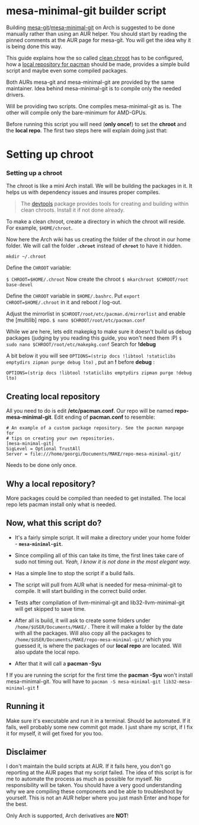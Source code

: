 
# mesa-minimal-git builder script

Building [mesa-git](https://aur.archlinux.org/packages/mesa-git)/[mesa-minimal-git](https://aur.archlinux.org/packages/mesa-minimal-git) on Arch is suggested to be done manually rather than using an AUR helper. You should start by reading the pinned comments at the AUR page for mesa-git. You will get the idea why it is being done this way.

This guide explains how the so called [clean chroot](https://wiki.archlinux.org/title/DeveloperWiki:Building_in_a_clean_chroot) has to be configured, how a [local repository for pacman](https://wiki.archlinux.org/title/Pacman/Tips_and_tricks#Custom_local_repository) should be made, provides a simple build script and maybe even some compiled packages.

Both AURs mesa-git and mesa-minimal-git are provided by the same maintainer. Idea behind mesa-minimal-git is to compile only the needed drivers.

Will be providing two scripts. One compiles mesa-minimal-git as is. The other will compile only the bare-minimum for AMD-GPUs.

Before running this script you will need (**only once!**) to set the **chroot** and the **local repo**. The first two steps here will explain doing just that:


# Setting up chroot

### Setting up a chroot
The chroot is like a mini Arch install. We will be building the packages in it. It helps us with dependency issues and insures proper compiles.

> The [devtools](https://archlinux.org/packages/?name=devtools) package
> provides tools for creating and building within clean chroots. Install
> it if not done already.

 To make a clean chroot, create a directory in which the chroot will
 reside. For example, `$HOME/chroot`.

Now here the Arch wiki has us creating the folder of the chroot in our home folder. We will call the folder **`.chroot`** instead of **`chroot`** to have it hidden.

 `mkdir ~/.chroot`

 Define the `CHROOT` variable:

 `$ CHROOT=$HOME/.chroot`
 Now create the chroot
`$ mkarchroot $CHROOT/root base-devel`

Define the `CHROOT` variable in `$HOME/.bashrc`. Put `export CHROOT=$HOME/.chroot` in it and reboot / log-out.

Adjust the mirrorlist in `$CHROOT/root/etc/pacman.d/mirrorlist` and enable the [multilib] repo.
 `$ nano $CHROOT/root/etc/pacman.conf`

 While we are here, lets edit makepkg to make sure it doesn't build us debug packages (judging by you reading this guide, you won't need them :P)
`$ sudo nano $CHROOT/root/etc/makepkg.conf`
Search for **!debug**

A bit below it you will see `OPTIONS=(strip docs !libtool !staticlibs emptydirs zipman purge debug lto)` , put an **!** before **debug** :

    OPTIONS=(strip docs !libtool !staticlibs emptydirs zipman purge !debug lto)


## Creating local repository

All you need to do is edit **/etc/pacman.conf**. Our repo will be named **repo-mesa-minimal-git**.
Edit ending of **pacman.conf** to resemble:

    # An example of a custom package repository. See the pacman manpage for
    # tips on creating your own repositories.
    [mesa-minimal-git]
    SigLevel = Optional TrustAll
    Server = file:///home/georgi/Documents/MAKE/repo-mesa-minimal-git/
Needs to be done only once.
## Why a local repository?
More packages could be compiled than needed to get installed. The local repo lets pacman install only what is needed.

## Now, what this script do?

 - It's a fairly simple script. It will make a directory under your home
   folder - **`mesa-minimal-git`**.

  - Since compiling all of this can take its time, the first lines take
   care of sudo not timing out.
   *Yeah, I know it is not done in the most elegant way.*

  - Has a simple line to stop the script if a build fails.

   - The script will pull from AUR what is needed for mesa-minimal-git to
   compile. It will start building in the correct build order.
   - Tests after compilation of llvm-minimal-git and lib32-llvm-minimal-git will get skipped to save time.

 -  After all is build, it will ask to create some folders under
   `/home/$USER/Documents/MAKE/` .  There it will make a folder by the
   date with all the packages.  Will also copy all the packages to
   `/home/$USER/Documents/MAKE/repo-mesa-minimal-git/` which you guessed
   it, is where the packages of our **local repo** are located.
   Will also update the local repo.

   - After that it will call a **pacman -Syu**

   **!** If you are running the script for the first time the **pacman -Syu** won't install mesa-minimal-git. You will have to  `pacman -S mesa-minimal-git lib32-mesa-minimal-git` **!**


## Running it

Make sure it's executable and run it in a terminal. Should be automated. If it fails, well probably some new commit got made. I just share my script, if I fix it for myself, it will get fixed for you too.

## Disclaimer

I don't maintain the build scripts at AUR. If it fails here, you don't go reporting at the AUR pages that my script failed. The idea of this script is for me to automate the process as much as possible for myself. No responsibility will be taken. You should have a very good understanding why we are compiling these components and be able to troubleshoot by yourself. This is not an AUR helper where you just mash Enter and hope for the best.

Only Arch is supported, Arch derivatives are **NOT**!

